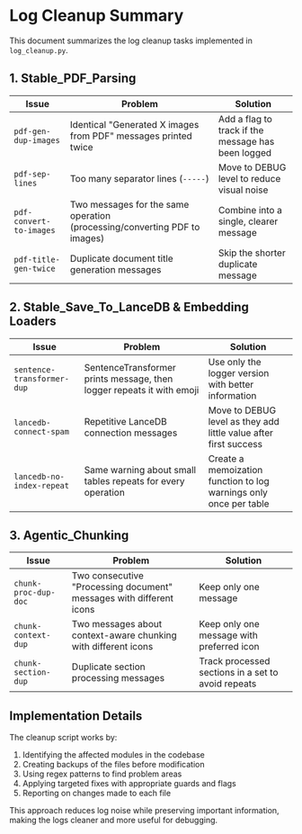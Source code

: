 # Log Cleanup Summary

This document summarizes the log cleanup tasks implemented in `log_cleanup.py`.

## 1. Stable_PDF_Parsing

| Issue | Problem | Solution |
|-------|---------|----------|
| `pdf-gen-dup-images` | Identical "Generated X images from PDF" messages printed twice | Add a flag to track if the message has been logged |
| `pdf-sep-lines` | Too many separator lines (`-----`) | Move to DEBUG level to reduce visual noise |
| `pdf-convert-to-images` | Two messages for the same operation (processing/converting PDF to images) | Combine into a single, clearer message |
| `pdf-title-gen-twice` | Duplicate document title generation messages | Skip the shorter duplicate message |

## 2. Stable_Save_To_LanceDB & Embedding Loaders

| Issue | Problem | Solution |
|-------|---------|----------|
| `sentence-transformer-dup` | SentenceTransformer prints message, then logger repeats it with emoji | Use only the logger version with better information |
| `lancedb-connect-spam` | Repetitive LanceDB connection messages | Move to DEBUG level as they add little value after first success |
| `lancedb-no-index-repeat` | Same warning about small tables repeats for every operation | Create a memoization function to log warnings only once per table |

## 3. Agentic_Chunking

| Issue | Problem | Solution |
|-------|---------|----------|
| `chunk-proc-dup-doc` | Two consecutive "Processing document" messages with different icons | Keep only one message |
| `chunk-context-dup` | Two messages about context-aware chunking with different icons | Keep only one message with preferred icon |
| `chunk-section-dup` | Duplicate section processing messages | Track processed sections in a set to avoid repeats |

## Implementation Details

The cleanup script works by:

1. Identifying the affected modules in the codebase
2. Creating backups of the files before modification
3. Using regex patterns to find problem areas
4. Applying targeted fixes with appropriate guards and flags
5. Reporting on changes made to each file

This approach reduces log noise while preserving important information, making the logs cleaner and more useful for debugging. 